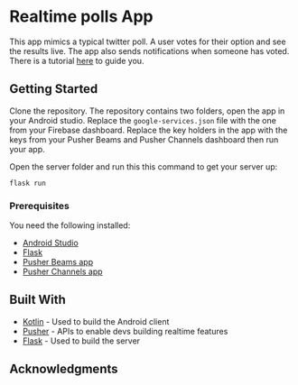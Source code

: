 # Realtime polls App

This app mimics a typical twitter poll. A user votes for their option and see the results live. The app also sends notifications when someone has voted. There is a tutorial [here](https://blog.pusher.com/) to guide you.

## Getting Started

Clone the repository. The repository contains two folders, open the app in your Android studio. Replace the `google-services.json` file with the one from your 
Firebase dashboard. Replace the key holders in the app with the keys from your Pusher Beams and Pusher Channels dashboard then run your app.

Open the server folder and run this this command to get your server up: 

```
flask run
```

### Prerequisites

You need the following installed:

* [Android Studio](https://developer.android.com/studio/index)
* [Flask](http://flask.pocoo.org/)
* [Pusher Beams app](https://dash.pusher.com/beams)
* [Pusher Channels app](https://dashboard.pusher.com/)


## Built With

* [Kotlin](https://kotlinlang.org/) - Used to build the Android client
* [Pusher](https://pusher.com/) - APIs to enable devs building realtime features
* [Flask](http://flask.pocoo.org//) - Used to build the server

## Acknowledgments
